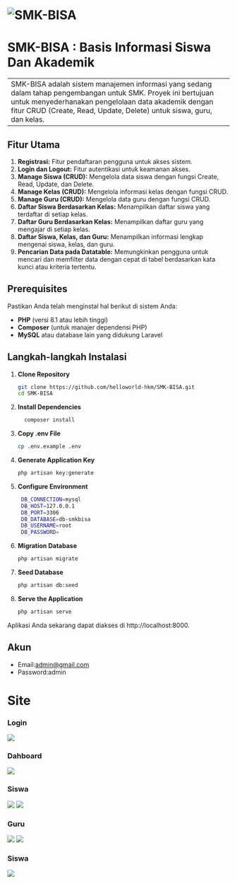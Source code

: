 
# ![SMK-BISA](https://i.ibb.co.com/Yy4WpQX/banner.png)
# SMK-BISA : Basis Informasi Siswa Dan Akademik
<table>
<tr>
<td>
 SMK-BISA adalah sistem manajemen informasi yang sedang dalam tahap pengembangan untuk SMK. Proyek ini bertujuan untuk menyederhanakan pengelolaan data akademik dengan fitur CRUD (Create, Read, Update, Delete) untuk siswa, guru, dan kelas.
</td>
</tr>
</table>


## Fitur Utama
1. **Registrasi:** Fitur pendaftaran pengguna untuk akses sistem.
2. **Login dan Logout:** Fitur autentikasi untuk keamanan akses.
3. **Manage Siswa (CRUD):** Mengelola data siswa dengan fungsi Create, Read, Update, dan Delete.
4. **Manage Kelas (CRUD):** Mengelola informasi kelas dengan fungsi CRUD.
5. **Manage Guru (CRUD):** Mengelola data guru dengan fungsi CRUD.
6. **Daftar Siswa Berdasarkan Kelas:** Menampilkan daftar siswa yang terdaftar di setiap kelas.
7. **Daftar Guru Berdasarkan Kelas:** Menampilkan daftar guru yang mengajar di setiap kelas.
8. **Daftar Siswa, Kelas, dan Guru:** Menampilkan informasi lengkap mengenai siswa, kelas, dan guru.
8. **Pencarian Data pada Datatable:** Memungkinkan pengguna untuk mencari dan memfilter data dengan cepat di tabel berdasarkan kata kunci atau kriteria tertentu.


## Prerequisites

Pastikan Anda telah menginstal hal berikut di sistem Anda:
- **PHP** (versi 8.1 atau lebih tinggi)
- **Composer** (untuk manajer dependensi PHP)
- **MySQL** atau database lain yang didukung Laravel

## Langkah-langkah Instalasi

1. **Clone Repository**
   ```bash
   git clone https://github.com/helloworld-hkm/SMK-BISA.git
   cd SMK-BISA
2. **Install Dependencies**
   ```bash
     composer install

3. **Copy .env File**
   ```bash
   cp .env.example .env
4. **Generate Application Key**
   ```bash
   php artisan key:generate
5. **Configure Environment**
   ```bash
    DB_CONNECTION=mysql
    DB_HOST=127.0.0.1
    DB_PORT=3306
    DB_DATABASE=db-smkbisa
    DB_USERNAME=root
    DB_PASSWORD=

6. **Migration Database**
    ```bash
    php artisan migrate
7. **Seed Database**
    ```bash
    php artisan db:seed
8. **Serve the Application**
    ```bash
    php artisan serve

Aplikasi Anda sekarang dapat diakses di http://localhost:8000.

## Akun
- Email:admin@gmail.com
- Password:admin

# Site

### Login
![](https://i.ibb.co.com/fDK19CJ/login.png)

### Dahboard
![](https://i.ibb.co.com/K7V8QTQ/dashboard.png)

### Siswa
![](https://i.ibb.co.com/vYP3rx6/siswa.png)
![](https://i.ibb.co.com/HG6GGDg/siswa-filter.png)
### Guru
![](https://i.ibb.co.com/TBRbz4N/guru.png)
![](https://i.ibb.co.com/v3fcGhQ/guru-filter.png)

### Siswa
![](https://i.ibb.co.com/ph4c65t/kelas.png)



